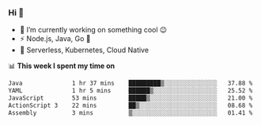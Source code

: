 ### Hi 👋

<!--
**nodejh/nodejh** is a ✨ _special_ ✨ repository because its `README.md` (this file) appears on your GitHub profile.

Here are some ideas to get you started:

- 🔭 I’m currently working on ...
- 🌱 I’m currently learning ...
- 👯 I’m looking to collaborate on ...
- 🤔 I’m looking for help with ...
- 💬 Ask me about ...
- 📫 How to reach me: ...
- 😄 Pronouns: ...
- ⚡ Fun fact: ...
-->

- 🔭 I’m currently working on something cool :wink:
- ⚡ Node.js, Java, Go :thought_balloon:
- 🤖 Serverless, Kubernetes, Cloud Native

📊 **This week I spent my time on**

<!--START_SECTION:waka-->

```txt
Java              1 hr 37 mins    █████████▒░░░░░░░░░░░░░░░   37.88 %
YAML              1 hr 5 mins     ██████▒░░░░░░░░░░░░░░░░░░   25.52 %
JavaScript        53 mins         █████▒░░░░░░░░░░░░░░░░░░░   21.00 %
ActionScript 3    22 mins         ██▒░░░░░░░░░░░░░░░░░░░░░░   08.68 %
Assembly          3 mins          ▒░░░░░░░░░░░░░░░░░░░░░░░░   01.41 %
```

<!--END_SECTION:waka-->


<!--
:traffic_light: **Visitors**

![visitors](https://visitor-badge.glitch.me/badge?page_id=nodejh.nodejh)
-->
